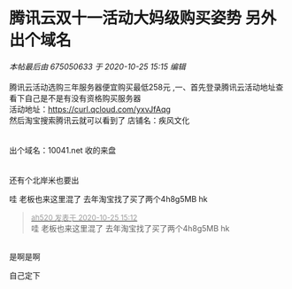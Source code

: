 # 腾讯云双十一活动大妈级购买姿势 另外出个域名


<i class="pstatus"> 本帖最后由 675050633 于 2020-10-25 15:15 编辑 </i><br />
<br />
腾讯云活动选购三年服务器便宜购买最低258元 ,一、首先登录腾讯云活动地址查看下自己是不是有没有资格购买服务器<br />
活动地址：https://curl.qcloud.com/yxvJfAqg<br />
然后淘宝搜索腾讯云就可以看到了 店铺名：疾风文化<br />
<br />
 <br />
出个域名：10041.net 收的来盘<br />
<br />
<br />
还有个北岸米也要出

哇 老板也来这里混了 去年淘宝找了买了两个4h8g5MB hk

<div class="quote"><blockquote><font size="2"><a href="https://www.hostloc.com/forum.php?mod=redirect&amp;goto=findpost&amp;pid=9349981&amp;ptid=758281" target="_blank"><font color="#999999">ah520 发表于 2020-10-25 15:12</font></a></font><br />
哇 老板也来这里混了 去年淘宝找了买了两个4h8g5MB hk</blockquote></div><br />
是啊是啊

自己定下

